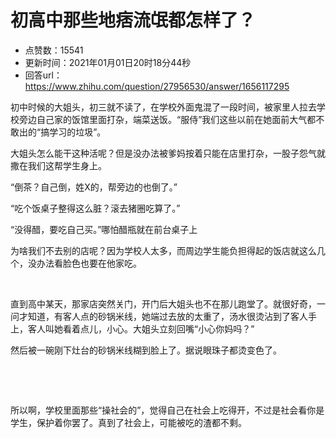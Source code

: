 # 初高中那些地痞流氓都怎样了？
- 点赞数：15541
- 更新时间：2021年01月01日20时18分44秒
- 回答url：https://www.zhihu.com/question/27956530/answer/1656117295
<body>
 <p data-pid="r2D4c0Eh">初中时候的大姐头，初三就不读了，在学校外面鬼混了一段时间，被家里人拉去学校旁边自己家的饭馆里面打杂，端菜送饭。“服侍”我们这些以前在她面前大气都不敢出的“搞学习的垃圾”。</p>
 <p data-pid="OBy7-_S3">大姐头怎么能干这种活呢？但是没办法被爹妈按着只能在店里打杂，一股子怨气就撒在我们这帮学生身上。</p>
 <p data-pid="s-Pl9te4">“倒茶？自己倒，姓X的，帮旁边的也倒了。”</p>
 <p data-pid="znAG7Pf_">“吃个饭桌子整得这么脏？滚去猪圈吃算了。”</p>
 <p data-pid="9CFSsxk2">“没得醋，要吃自己买。”哪怕醋瓶就在前台桌子上</p>
 <p data-pid="YPByd7kM">为啥我们不去别的店呢？因为学校人太多，而周边学生能负担得起的饭店就这么几个，没办法看脸色也要在他家吃。</p>
 <p class="ztext-empty-paragraph"><br></p>
 <p data-pid="sgw0MqDe">直到高中某天，那家店突然关门，开门后大姐头也不在那儿跑堂了。就很好奇，一问才知道，有客人点的砂锅米线，她端过去放的太重了，汤水很烫沾到了客人手上，客人叫她看着点儿，小心。大姐头立刻回嘴“小心你妈吗？”</p>
 <p data-pid="WWMzK6TC">然后被一碗刚下灶台的砂锅米线糊到脸上了。据说眼珠子都烫变色了。</p>
 <p class="ztext-empty-paragraph"><br></p>
 <p class="ztext-empty-paragraph"><br></p>
 <p data-pid="t0NaFOiP">所以啊，学校里面那些“操社会的”，觉得自己在社会上吃得开，不过是社会看你是学生，保护着你罢了。真到了社会上，可能被吃的渣都不剩。</p>
</body>